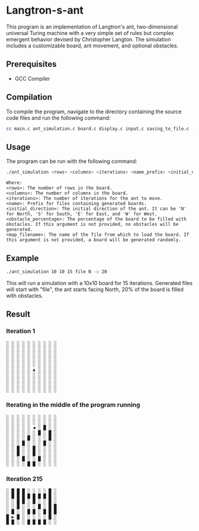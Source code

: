 # Langtron-s-ant
 
This program is an implementation of Langtron's ant, two-dimensional universal Turing machine with a very simple set of rules but complex emergent behavior devised by Christopher Langton. The simulation includes a customizable board, ant movement, and optional obstacles.

## Prerequisites
- GCC Compiler

## Compilation
To compile the program, navigate to the directory containing the source code files and run the following command:

```bash
cc main.c ant_simulation.c board.c display.c input.c saving_to_file.c -o ant_simulation -std=c11
```

## Usage
The program can be run with the following command:
```bash
./ant_simulation <rows> <columns> <iterations> <name_prefix> <initial_direction> -o <obstacle_percentage> -f <map_filename>
```
```
Where:
<rows>: The number of rows in the board.
<columns>: The number of columns in the board.
<iterations>: The number of iterations for the ant to move.
<name>: Prefix for files containing generated boards.
<initial_direction>: The initial direction of the ant. It can be 'N' for North, 'S' for South, 'E' for East, and 'W' for West.
<obstacle_percentage>: The percentage of the board to be filled with obstacles. If this argument is not provided, no obstacles will be generated.
<map_filename>: The name of the file from which to load the board. If this argument is not provided, a board will be generated randomly.
```

## Example
```bash
./ant_simulation 10 10 15 file N -o 20
```
This will run a simulation with a 10x10 board for 15 iterations. Generated files will start with "file", the ant starts facing North, 20% of the board is filled with obstacles.

## Result

### Iteration 1
```
░ ░ ░ ░ ░ ░ ░ ░ ░ ░
░ ░ ░ ░ ░ ░ ░ ░ ░ ░
░ ░ ░ ░ ░ ░ ░ ░ ░ ░
░ ░ ░ ░ ░ ░ ░ ░ ░ ░
░ ░ ░ ░ ░ ░ ░ ░ ░ ░
░ ░ ░ ░ ░ ▲ ░ ░ ░ ░
░ ░ ░ ░ ░ ░ ░ ░ ░ ░
░ ░ ░ ░ ░ ░ ░ ░ ░ ░
░ ░ ░ ░ ░ ░ ░ ░ ░ ░
░ ░ ░ ░ ░ ░ ░ ░ ░ ░
```

### Iterating in the middle of the program running 
```
░ ░ ░ ░ ░ ░ ░ ░ ░ ░
░ ░ ░ ░ ░ ░ ░ ░ ░ ░
░ ░ ░ ░ ░ ◀ ░ █ ░ ░
░ ░ ░ ░ ░ ░ █ ░ █ ░
░ ░ ░ ░ █ ░ ░ ░ █ ░
░ ░ ░ █ ░ ░ ░ █ ░ ░
░ ░ █ ░ ░ █ ░ ░ ░ ░
░ ░ █ ░ ░ █ ░ ░ ░ ░
░ ░ ░ █ ░ ░ █ ░ ░ ░
░ ░ ░ ░ █ █ ░ ░ ░ ░
```

### Iteration 215
```
░ █ █ █ ░ ░ ░ ░ █ ░
░ █ █ █ █ █ █ █ █ ░
░ ░ █ █ ░ █ ░ ░ █ ░
░ ░ █ ░ ░ ░ █ ░ █ █
░ █ ░ ░ █ █ ░ █ █ █
█ ▶ █ ░ ░ ░ ░ ░ █ ░
█ █ ░ ░ █ █ █ █ ░ ░
```
